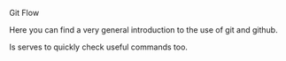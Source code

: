 Git Flow

Here you can find a very general introduction to the use of git and github. 

Is serves to quickly check useful commands too.

